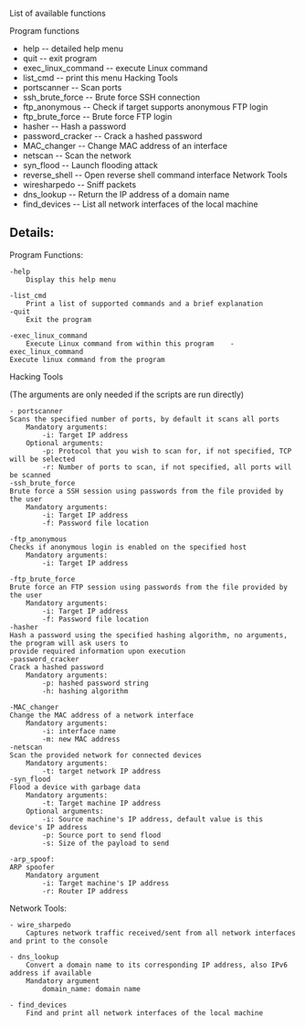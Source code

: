 List of available functions

Program functions
- help               -- detailed help menu
- quit               -- exit program
- exec_linux_command -- execute Linux command
- list_cmd           -- print this menu 
Hacking Tools
- portscanner        -- Scan ports
- ssh_brute_force    -- Brute force SSH connection
- ftp_anonymous      -- Check if target supports anonymous FTP login
- ftp_brute_force    -- Brute force FTP login
- hasher             -- Hash a password
- password_cracker   -- Crack a hashed password
- MAC_changer        -- Change MAC address of an interface
- netscan            -- Scan the network
- syn_flood          -- Launch flooding attack  
- reverse_shell      -- Open reverse shell command interface
Network Tools
- wiresharpedo       -- Sniff packets
- dns_lookup         -- Return the IP address of a domain name
- find_devices       -- List all network interfaces of the local machine
           
Details:
----------------------------------------------------------------------------------------------------------------------
Program Functions:

    -help
        Display this help menu
    
    -list_cmd
        Print a list of supported commands and a brief explanation 
    -quit
        Exit the program 
    
    -exec_linux_command
        Execute Linux command from within this program    -exec_linux_command
    Execute linux command from the program 
    
Hacking Tools

(The arguments are only needed if the scripts are run directly)

    - portscanner
    Scans the specified number of ports, by default it scans all ports
        Mandatory arguments:
            -i: Target IP address
        Optional arguments:
            -p: Protocol that you wish to scan for, if not specified, TCP will be selected
            -r: Number of ports to scan, if not specified, all ports will be scanned
    -ssh_brute_force
    Brute force a SSH session using passwords from the file provided by the user
        Mandatory arguments:
            -i: Target IP address
            -f: Password file location
    
    -ftp_anonymous
    Checks if anonymous login is enabled on the specified host
        Mandatory arguments:
            -i: Target IP address
    
    -ftp_brute_force
    Brute force an FTP session using passwords from the file provided by the user
        Mandatory arguments:
            -i: Target IP address
            -f: Password file location
    -hasher
    Hash a password using the specified hashing algorithm, no arguments, the program will ask users to 
    provide required information upon execution
    -password_cracker
    Crack a hashed password 
        Mandatory arguments:
            -p: hashed password string 
            -h: hashing algorithm
    
    -MAC_changer
    Change the MAC address of a network interface 
        Mandatory arguments:
            -i: interface name
            -m: new MAC address
    -netscan
    Scan the provided network for connected devices
        Mandatory arguments:
            -t: target network IP address
    -syn_flood
    Flood a device with garbage data
        Mandatory arguments:
            -t: Target machine IP address
        Optional arguments:
            -i: Source machine's IP address, default value is this device's IP address
            -p: Source port to send flood
            -s: Size of the payload to send
    
    -arp_spoof:
    ARP spoofer
        Mandatory argument 
            -i: Target machine's IP address
            -r: Router IP address
Network Tools:

    - wire_sharpedo
        Captures network traffic received/sent from all network interfaces and print to the console
    
    - dns_lookup
        Convert a domain name to its corresponding IP address, also IPv6 address if available
        Mandatory argument
            domain_name: domain name
    
    - find_devices
        Find and print all network interfaces of the local machine

